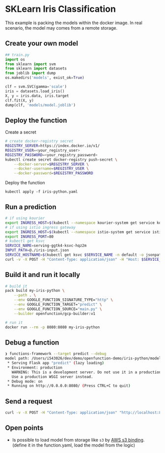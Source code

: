 # SKLearn Iris Classification

This example is packing the models within the docker image. In real scenario, the model may comes from a remote storage.

## Create your own model

```python
## train.py
import os
from sklearn import svm
from sklearn import datasets
from joblib import dump
os.makedirs('models', exist_ok=True)

clf = svm.SVC(gamma='scale')
iris = datasets.load_iris()
X, y = iris.data, iris.target
clf.fit(X, y)
dump(clf, 'models/model.joblib')
```

## Deploy the function

Create a secret
```sh
# create docker-registry secret
REGISTRY_SERVER=https://index.docker.io/v1/
REGISTRY_USER=<your_registry_user>
REGISTRY_PASSWORD=<your_registry_password>
kubectl create secret docker-registry push-secret \
    --docker-server=$REGISTRY_SERVER \
    --docker-username=$REGISTRY_USER \
    --docker-password=$REGISTRY_PASSWORD
```

Deploy the function
```
kubectl apply -f iris-python.yaml
```

## Run a prediction

```sh
# if using kourier
export INGRESS_HOST=$(kubectl --namespace kourier-system get service kourier -o json | jq -r ".status.loadBalancer.ingress[0].hostname")
# if using istio ingress gateway
export INGRESS_HOST=$(kubectl --namespace istio-system get service istio-ingressgateway -o json | jq -r ".status.loadBalancer.ingress[0].hostname")
export INGRESS_PORT=80
# kubectl get ksvc
SERVICE_NAME=serving-ggtk4-ksvc-hqz2m
INPUT_PATH=@./iris-input.json
SERVICE_HOSTNAME=$(kubectl get ksvc $SERVICE_NAME -n default -o jsonpath='{.status.url}' | cut -d "/" -f 3)
curl -v -X POST -H "Content-Type: application/json" -H "Host: $SERVICE_HOSTNAME" http://$INGRESS_HOST:$INGRESS_PORT -d $INPUT_PATH
```

## Build it and run it locally

```sh
# build it
pack build my-iris-python \
	--path . \
	--env GOOGLE_FUNCTION_SIGNATURE_TYPE="http" \
	--env GOOGLE_FUNCTION_TARGET="predict" \
	--env GOOGLE_FUNCTION_SOURCE="main.py" \
	--builder openfunction/gcp-builder:v1

# run it
docker run --rm -p 8080:8080 my-iris-python
```

## Debug a function

```sh
❯ functions-framework --target predict --debug
model path: /Users/i543026/dev/demo/openfunction-demo/iris-python/models/model.joblib
 * Serving Flask app "predict" (lazy loading)
 * Environment: production
   WARNING: This is a development server. Do not use it in a production deployment.
   Use a production WSGI server instead.
 * Debug mode: on
 * Running on http://0.0.0.0:8080/ (Press CTRL+C to quit)
```

## Send a request

```sh
curl -v -X POST -H "Content-Type: application/json" "http://localhost:8080" -d @./iris-input.json
```

## Open points

* Is possible to load model from storage like `s3` by [AWS s3 binding](https://docs.dapr.io/reference/components-reference/supported-bindings/s3/). (define it in the function.yaml, load the model from the logic)
